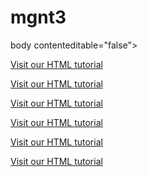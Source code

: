 # mgnt3

body contenteditable="false">


<p><a href="https://www.magnitt.com/rate-pitch?title=&op=Search&verified_key%5B%5D=1&verified_key%5B%5D=0&location%5B%5D=440">Visit our HTML tutorial</a></p>
<p><a href="https://www.magnitt.com/rate-pitch?location%5B%5D=443">Visit our HTML tutorial</a></p>
<p><a href="https://www.magnitt.com/rate-pitch?title=&op=Search&verified_key%5B%5D=1&verified_key%5B%5D=0&location%5B%5D=440">Visit our HTML tutorial</a></p>
<p><a href="https://www.magnitt.com/rate-pitch?location%5B%5D=443">Visit our HTML tutorial</a></p>
<p><a href="https://www.magnitt.com/rate-pitch?title=&op=Search&verified_key%5B%5D=1&verified_key%5B%5D=0&location%5B%5D=443">Visit our HTML tutorial</a></p>
<p><a href="https://www.magnitt.com/rate-pitch?location%5B%5D=440">Visit our HTML tutorial</a></p>


</body>

